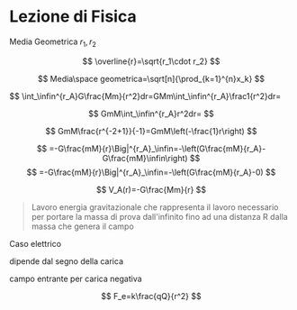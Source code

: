 # Lezione di Fisica

Media Geometrica $r_1,r_2$


$$
\overline{r}=\sqrt{r_1\cdot r_2}
$$

$$
Media\space geometrica=\sqrt[n]{\prod_{k=1}^{n}x_k}
$$


$$
\int_\infin^{r_A}G\frac{Mm}{r^2}dr=GMm\int_\infin^{r_A}\frac1{r^2}dr=

$$
GmM\int_\infin^{r_A}r^2dr=
$$

$$
GmM\frac{r^{-2+1}}{-1}=GmM\left(-\frac{1}r\right)
$$


$$
=-G\frac{mM}{r}\Big|^{r_A}_\infin=-\left(G\frac{mM}{r_A}-G\frac{mM}\infin\right)
$$
$$
=-G\frac{mM}{r}\Big|^{r_A}_\infin=-\left(G\frac{mM}{r_A}-0)
$$


$$
V_A(r)=-G\frac{Mm}{r}
$$
> Lavoro energia gravitazionale che rappresenta il lavoro necessario per portare la massa di prova dall'infinito fino ad una distanza R dalla massa che genera il campo

Caso elettrico

dipende dal segno della carica

campo entrante per carica negativa


$$
F_e=k\frac{qQ}{r^2}
$$
<!--stackedit_data:
eyJoaXN0b3J5IjpbODg4MDE1NzgzLDE3MzQ1NzIwMjgsMTk4Nz
UyNjYyOCwtMTE0NDU2NzgyM119
-->